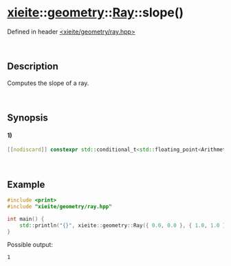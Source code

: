 # [xieite](../../../../../xieite.md)\:\:[geometry](../../../../../geometry.md)\:\:[Ray<Arithmetic>](../../../ray.md)\:\:slope\(\)
Defined in header [<xieite/geometry/ray.hpp>](../../../../../../include/xieite/geometry/ray.hpp)

&nbsp;

## Description
Computes the slope of a ray.

&nbsp;

## Synopsis
#### 1)
```cpp
[[nodiscard]] constexpr std::conditional_t<std::floating_point<Arithmetic>, Arithmetic, double> slope() const noexcept;
```

&nbsp;

## Example
```cpp
#include <print>
#include "xieite/geometry/ray.hpp"

int main() {
    std::println("{}", xieite::geometry::Ray({ 0.0, 0.0 }, { 1.0, 1.0 }).slope());
}
```
Possible output:
```
1
```
